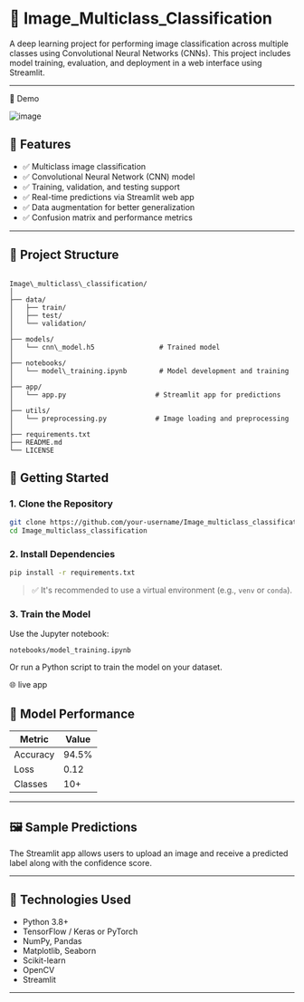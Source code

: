
# 🧠 Image_Multiclass_Classification

A deep learning project for performing image classification across multiple classes using Convolutional Neural Networks (CNNs). This project includes model training, evaluation, and deployment in a web interface using Streamlit.

---
🚀 Demo

![image](https://github.com/user-attachments/assets/13dc06a4-5162-401b-9d6f-e6ccdaa514d2)


## 📌 Features

- ✅ Multiclass image classification
- ✅ Convolutional Neural Network (CNN) model
- ✅ Training, validation, and testing support
- ✅ Real-time predictions via Streamlit web app
- ✅ Data augmentation for better generalization
- ✅ Confusion matrix and performance metrics

---

## 📁 Project Structure

```

Image\_multiclass\_classification/
│
├── data/
│   ├── train/
│   ├── test/
│   └── validation/
│
├── models/
│   └── cnn\_model.h5                # Trained model
│
├── notebooks/
│   └── model\_training.ipynb        # Model development and training
│
├── app/
│   └── app.py                      # Streamlit app for predictions
│
├── utils/
│   └── preprocessing.py            # Image loading and preprocessing
│
├── requirements.txt
├── README.md
└── LICENSE

````

## 🚀 Getting Started

### 1. Clone the Repository

```bash
git clone https://github.com/your-username/Image_multiclass_classification.git
cd Image_multiclass_classification
````

### 2. Install Dependencies

```bash
pip install -r requirements.txt
```

> ✅ It's recommended to use a virtual environment (e.g., `venv` or `conda`).

### 3. Train the Model

Use the Jupyter notebook:

```
notebooks/model_training.ipynb
```

Or run a Python script to train the model on your dataset.

🌐 live app



## 🧪 Model Performance

| Metric   | Value |
| -------- | ----- |
| Accuracy | 94.5% |
| Loss     | 0.12  |
| Classes  | 10+   |

---

## 🖼️ Sample Predictions

The Streamlit app allows users to upload an image and receive a predicted label along with the confidence score.

---

## 🔧 Technologies Used

* Python 3.8+
* TensorFlow / Keras or PyTorch
* NumPy, Pandas
* Matplotlib, Seaborn
* Scikit-learn
* OpenCV
* Streamlit

---

